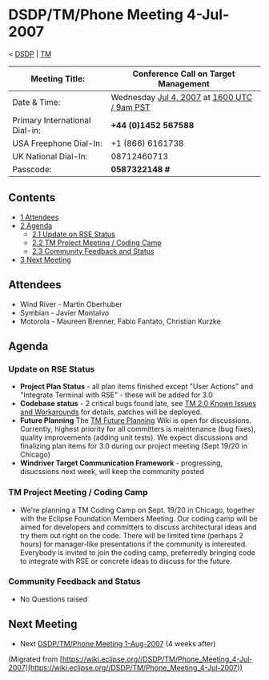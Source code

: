 

DSDP/TM/Phone Meeting 4-Jul-2007
================================

< [DSDP](https://wiki.eclipse.org/DSDP "DSDP")‎ | [TM](./TM "DSDP/TM")

| Meeting Title: | **Conference Call on Target Management** |
| --- | --- |
| Date & Time: | Wednesday [Jul 4, 2007](./index.php?title=Jul_4,_2007&action=edit&redlink=1 "Jul 4, 2007 (page does not exist)") at [1600 UTC / 9am PST](http://www.timeanddate.com/worldclock/fixedtime.html?month=7&day=4&year=2007&hour=16&min=00&sec=0&p1=0) |
| Primary International Dial-in: | **+44 (0)1452 567588** |
| USA Freephone Dial-In: | +1 (866) 6161738 |
| UK National Dial-In: | 08712460713 |
| Passcode: | **0587322148 #** |

Contents
--------

*   [1 Attendees](#Attendees)
*   [2 Agenda](#Agenda)
    *   [2.1 Update on RSE Status](#Update-on-RSE-Status)
    *   [2.2 TM Project Meeting / Coding Camp](#TM-Project-Meeting-.2F-Coding-Camp)
    *   [2.3 Community Feedback and Status](#Community-Feedback-and-Status)
*   [3 Next Meeting](#Next-Meeting)

Attendees
---------

*   Wind River - Martin Oberhuber
*   Symbian - Javier Montalvo
*   Motorola - Maureen Brenner, Fabio Fantato, Christian Kurzke

Agenda
------

### Update on RSE Status

*   **Project Plan Status** \- all plan items finished except "User Actions" and "Integrate Terminal with RSE" - these will be added for 3.0
*   **Codebase status** \- 2 critical bugs found late, see [TM 2.0 Known Issues and Workarounds](./TM_2.0_Known_Issues_and_Workarounds "TM 2.0 Known Issues and Workarounds") for details, patches will be deployed.
*   **Future Planning** The [TM Future Planning](./TM_Future_Planning "TM Future Planning") Wiki is open for discussions. Currently, highest priority for all committers is maintenance (bug fixes), quality improvements (adding unit tests). We expect discussions and finalizing plan items for 3.0 during our project meeting (Sept 19/20 in Chicago)
*   **Windriver Target Communication Framework** \- progressing, disucssions next week, will keep the community posted

### TM Project Meeting / Coding Camp

*   We're planning a TM Coding Camp on Sept. 19/20 in Chicago, together with the Eclipse Foundation Members Meeting. Our coding camp will be aimed for developers and committers to discuss architectural ideas and try them out right on the code. There will be limited time (perhaps 2 hours) for manager-like presentations if the community is interested. Everybody is invited to join the coding camp, preferredly bringing code to integrate with RSE or concrete ideas to discuss for the future.

### Community Feedback and Status

*   No Questions raised

Next Meeting
------------

*   Next [DSDP/TM/Phone Meeting 1-Aug-2007](./Phone_Meeting_1-Aug-2007 "DSDP/TM/Phone Meeting 1-Aug-2007") (4 weeks after)


(Migrated from [https://wiki.eclipse.org//DSDP/TM/Phone_Meeting_4-Jul-2007](https://wiki.eclipse.org//DSDP/TM/Phone_Meeting_4-Jul-2007))